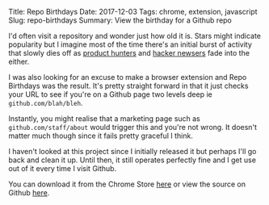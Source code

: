 Title: Repo Birthdays
Date: 2017-12-03
Tags: chrome, extension, javascript
Slug: repo-birthdays
Summary: View the birthday for a Github repo

I'd often visit a repository and wonder just how old it is. Stars might indicate popularity but I imagine most of the time there's an initial burst of activity that slowly dies off as [product hunters](https://producthunt.com) and [hacker newsers](https://news.ycombinator.com) fade into the either.

I was also looking for an excuse to make a browser extension and Repo Birthdays was the result. It's pretty straight forward in that it just checks your URL to see if you're on a Github page two levels deep ie `github.com/blah/bleh`.

Instantly, you might realise that a marketing page such as `github.com/staff/about` would trigger this and you're not wrong. It doesn't matter much though since it fails pretty graceful I think.

I haven't looked at this project since I initially released it but perhaps I'll go back and clean it up. Until then, it still operates perfectly fine and I get use out of it every time I visit Github.

You can download it from the Chrome Store [here](https://chrome.google.com/webstore/detail/repo-birthdays/pmfhcjhcddnompkialjfidnbiibbccie) or view the source on Github [here](https://github.com/marcus-crane/repo-birthdays).
